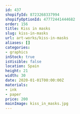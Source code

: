 ```yaml
---
id: 437
shopifyId: 8723268337994
shopifyOptionId: 47772441444682
order: 156
title: Kiss in masks
slug: kiss-in-masks
url: art-works/kiss-in-masks
aliases: []
categories:
- graphics
inStock: true
isVisible: false
location: Spain
height: 21
width: 30
date: 2020-01-01T00:00:00Z
materials:
- ink
- paper
price: 200
mainImage: kiss_in_masks.jpg
---
```

